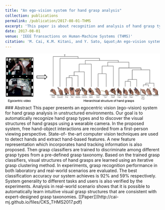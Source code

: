 ```yaml
---
title: "An ego-vision system for hand grasp analysis"
collection: publications
permalink: /publication/2017-08-01-THMS
excerpt: 'This paper is about recognition and analysis of hand grasp types from first-person view video'
date: 2017-08-01
venue: 'IEEE Transactions on Human-Machine Systems (THMS)'
citation: 'M. Cai, K.M. Kitani, and Y. Sato, &quot;An ego-vision system for hand grasp analysis,&quot; <i>IEEE Transactions on Human-Machine Systems (THMS)</i>, vol. 47, no. 4, pp. 524–535, 2017.'
---
```


<img class="img-responsive" src="/images/THMS2017_concept.png">
### Abstract
This paper presents an egocentric vision (ego-vision) system for hand grasp analysis in unstructured environments. Our goal is to automatically recognize hand grasp types and to discover the visual structures of hand grasps using a wearable camera. In the proposed system, free hand-object interactions are recorded from a first-person viewing perspective. State-of- the-art computer vision techniques are used to detect hands and extract hand-based features. A new feature representation which incorporates hand tracking information is also proposed. Then grasp classifiers are trained to discriminate among different grasp types from a pre-defined grasp taxonomy. Based on the trained grasp classifiers, visual structures of hand grasps are learned using an iterative grasp clustering method. In experiments, grasp recognition performance in both laboratory and real-world scenarios are evaluated. The best classification accuracy our system achieves is 92% and 59% respectively. System generality to different tasks and users is also verified by the experiments. Analysis in real-world scenario shows that it is possible to automatically learn intuitive visual grasp structures that are consistent with expert-designed grasp taxonomies.
[[Paper]](http://cai-mj.github.io/files/CKS_THMS2017.pdf)

